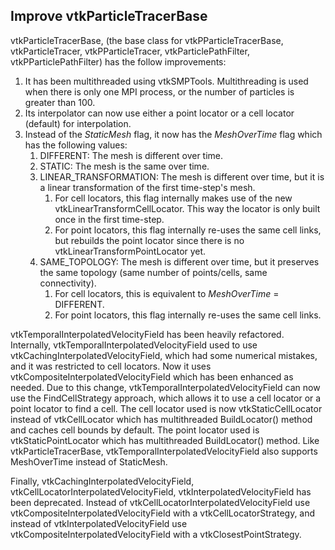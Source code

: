 ## Improve vtkParticleTracerBase

vtkParticleTracerBase, (the base class for vtkPParticleTracerBase, vtkParticleTracer, vtkPParticleTracer,
vtkParticlePathFilter, vtkPParticlePathFilter) has the follow improvements:

1) It has been multithreaded using vtkSMPTools. Multithreading is used when there is only one MPI process, or the number
   of particles is greater than 100.
2) Its interpolator can now use either a point locator or a cell locator (default) for interpolation.
3) Instead of the _StaticMesh_ flag, it now has the _MeshOverTime_ flag which has the following values:
   1) DIFFERENT: The mesh is different over time.
   2) STATIC: The mesh is the same over time.
   3) LINEAR_TRANSFORMATION: The mesh is different over time, but it is a linear transformation of the first
      time-step's mesh.
      1) For cell locators, this flag internally makes use of the new vtkLinearTransformCellLocator. This way the
         locator is only built once in the first time-step.
      2) For point locators, this flag internally re-uses the same cell links, but rebuilds the point locator since
         there is no vtkLinearTransformPointLocator yet.
   4) SAME_TOPOLOGY: The mesh is different over time, but it preserves the same topology (same number of points/cells,
      same connectivity).
      1) For cell locators, this is equivalent to _MeshOverTime_ = DIFFERENT.
      2) For point locators, this flag internally re-uses the same cell links.

vtkTemporalInterpolatedVelocityField has been heavily refactored. Internally, vtkTemporalInterpolatedVelocityField used
to use vtkCachingInterpolatedVelocityField, which had some numerical mistakes, and it was restricted to cell locators.
Now it uses vtkCompositeInterpolatedVelocityField which has been enhanced as needed. Due to this change,
vtkTemporalInterpolatedVelocityField can now use the FindCellStrategy approach, which allows it to use a cell locator
or a point locator to find a cell. The cell locator used is now vtkStaticCellLocator instead of vtkCellLocator which has
multithreaded BuildLocator() method and caches cell bounds by default. The point locator used is vtkStaticPointLocator
which has multithreaded BuildLocator() method. Like vtkParticleTracerBase, vtkTemporalInterpolatedVelocityField also
supports MeshOverTime instead of StaticMesh.

Finally, vtkCachingInterpolatedVelocityField, vtkCellLocatorInterpolatedVelocityField,
vtkInterpolatedVelocityField has been deprecated. Instead of vtkCellLocatorInterpolatedVelocityField use
vtkCompositeInterpolatedVelocityField with a vtkCellLocatorStrategy, and instead of vtkInterpolatedVelocityField use
vtkCompositeInterpolatedVelocityField with a vtkClosestPointStrategy.
